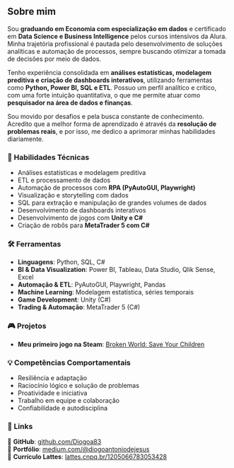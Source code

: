 ## Sobre mim  

Sou **graduando em Economia com especialização em dados** e certificado em **Data Science e Business Intelligence** pelos cursos intensivos da Alura. Minha trajetória profissional é pautada pelo desenvolvimento de soluções analíticas e automação de processos, sempre buscando otimizar a tomada de decisões por meio de dados.  

Tenho experiência consolidada em **análises estatísticas, modelagem preditiva e criação de dashboards interativos**, utilizando ferramentas como **Python, Power BI, SQL e ETL**. Possuo um perfil analítico e crítico, com uma forte intuição quantitativa, o que me permite atuar como **pesquisador na área de dados e finanças**.  

Sou movido por desafios e pela busca constante de conhecimento. Acredito que a melhor forma de aprendizado é através da **resolução de problemas reais**, e por isso, me dedico a aprimorar minhas habilidades diariamente.  

### 🚀 Habilidades Técnicas  
- Análises estatísticas e modelagem preditiva  
- ETL e processamento de dados  
- Automação de processos com **RPA (PyAutoGUI, Playwright)**  
- Visualização e storytelling com dados  
- SQL para extração e manipulação de grandes volumes de dados  
- Desenvolvimento de dashboards interativos  
- Desenvolvimento de jogos com **Unity e C#**  
- Criação de robôs para **MetaTrader 5 com C#**  

### 🛠️ Ferramentas  
- **Linguagens**: Python, SQL, C#  
- **BI & Data Visualization**: Power BI, Tableau, Data Studio, Qlik Sense, Excel  
- **Automação & ETL**: PyAutoGUI, Playwright, Pandas  
- **Machine Learning**: Modelagem estatística, séries temporais  
- **Game Development**: Unity (C#)  
- **Trading & Automação**: MetaTrader 5 (C#)  

### 🎮 Projetos  
- **Meu primeiro jogo na Steam**: [Broken World: Save Your Children](https://store.steampowered.com/app/3312730/Broken_World_Save_Your_Children/)  

### 💡 Competências Comportamentais  
- Resiliência e adaptação  
- Raciocínio lógico e solução de problemas  
- Proatividade e iniciativa  
- Trabalho em equipe e colaboração  
- Confiabilidade e autodisciplina  

### 🔗 Links  
📌 **GitHub**: [github.com/Diogoa83](https://github.com/Diogoa83?tab=repositories)  
📌 **Portfólio**: [medium.com/@diogoantoniodejesus](https://medium.com/@diogoantoniodejesus)  
📌 **Currículo Lattes**: [lattes.cnpq.br/1205066783053428](http://lattes.cnpq.br/1205066783053428)  
